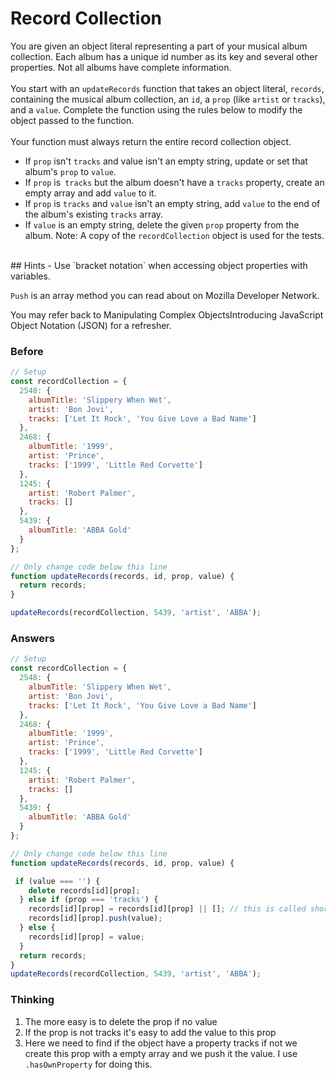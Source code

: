 # Record Collection

You are given an object literal representing a part of your musical album collection. Each album has a unique id number as its key and several other properties. Not all albums have complete information. <br>
<br>
You start with an `updateRecords` function that takes an object literal, `records`, containing the musical album collection, an `id`, a `prop` (like `artist` or `tracks`), and a `value`. Complete the function using the rules below to modify the object passed to the function.<br>
<br>
Your function must always return the entire record collection object.<br>
- If `prop` isn't `tracks` and value isn't an empty string, update or set that album's `prop` to `value`.
- If `prop` is` tracks` but the album doesn't have a `tracks` property, create an empty array and add `value` to it.
- If `prop` is `tracks` and `value` isn't an empty string, add `value` to the end of the album's existing `tracks` array.
- If `value` is an empty string, delete the given `prop` property from the album.
Note: A copy of the `recordCollection` object is used for the tests.<br>
<br>
## Hints
 - Use `bracket notation` when accessing object properties with variables.

`Push` is an array method you can read about on Mozilla Developer Network.

You may refer back to Manipulating Complex ObjectsIntroducing JavaScript Object Notation (JSON) for a refresher.

### Before

```javascript
// Setup
const recordCollection = {
  2548: {
    albumTitle: 'Slippery When Wet',
    artist: 'Bon Jovi',
    tracks: ['Let It Rock', 'You Give Love a Bad Name']
  },
  2468: {
    albumTitle: '1999',
    artist: 'Prince',
    tracks: ['1999', 'Little Red Corvette']
  },
  1245: {
    artist: 'Robert Palmer',
    tracks: []
  },
  5439: {
    albumTitle: 'ABBA Gold'
  }
};

// Only change code below this line
function updateRecords(records, id, prop, value) {
  return records;
}

updateRecords(recordCollection, 5439, 'artist', 'ABBA');
```

### Answers

```javascript
// Setup
const recordCollection = {
  2548: {
    albumTitle: 'Slippery When Wet',
    artist: 'Bon Jovi',
    tracks: ['Let It Rock', 'You Give Love a Bad Name']
  },
  2468: {
    albumTitle: '1999',
    artist: 'Prince',
    tracks: ['1999', 'Little Red Corvette']
  },
  1245: {
    artist: 'Robert Palmer',
    tracks: []
  },
  5439: {
    albumTitle: 'ABBA Gold'
  }
};

// Only change code below this line
function updateRecords(records, id, prop, value) {

 if (value === '') {
    delete records[id][prop];
  } else if (prop === 'tracks') {
    records[id][prop] = records[id][prop] || []; // this is called shortcircuit evaluation, see below for explanation
    records[id][prop].push(value);
  } else {
    records[id][prop] = value;
  }
  return records;
}
updateRecords(recordCollection, 5439, 'artist', 'ABBA');
```

### Thinking

1. The more easy is to delete the prop if no value
2. If the prop is not tracks it's easy to add the value to this prop
3. Here we need to find if the object have a property tracks if not we create
this prop with a empty array and we push it the value. I use `.hasOwnProperty` for
doing this.

